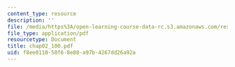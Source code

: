 ```yaml
---
content_type: resource
description: ''
file: /media/https%3A/open-learning-course-data-rc.s3.amazonaws.com/res-6-001-continuum-electromechanics-spring-2009/f8ee011050f68e80a97b4267dd26a92a_chap02_100.pdf
file_type: application/pdf
resourcetype: Document
title: chap02_100.pdf
uid: f8ee0110-50f6-8e80-a97b-4267dd26a92a
---
```

